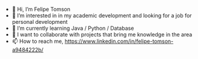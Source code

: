- 👋 Hi, I’m Felipe Tomson
- 👀 I’m interested in in my academic development and looking for a job for personal development
- 🌱 I’m currently learning Java / Python / Database
- 💞️ I want to collaborate with projects that bring me knowledge in the area
- 📫 How to reach me, https://www.linkedin.com/in/felipe-tomson-a9484222b/
